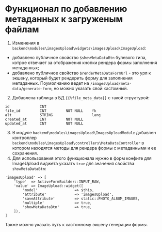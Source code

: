 Функционал по добавлению метаданных к загруженым файлам
=

1. Изменения в `backend\modules\imagesUpload\widgets\imagesUpload\ImageUpload`:
- добавлено публичное свойство `$showMetaDataBtn` булевого типа, котрое отвечает за отображения кнопки рендера формы заполнения метаданных;
- добавлено публичное свойство `$renderMetaDataFormUrl` - это урл к экшену, который будет рендерить форму для заполнения метаданных. Поумолчанию ведет на `/imagesUpload/meta-data/generate-form`, но можно указать свой кастомный.
2. Добавлена таблица в БД `{{%file_meta_data}}` с такой структурой:
```
id              INT         
file_id         INT         NOT NULL    fk
alt             STRING                  lang 
created_at      INT         NOT NULL
updated_at      INT         NOT NULL
```
3. В модуле `backend\modules\imagesUpload\ImagesUploadModule` добавлен контроллер `backend\modules\imagesUpload\controllers\MetaDataController` в котором находятся методы для рендера формы с метаданными и ее сохранения.
4. Для использования этого функционала нужно в форм конфиге для ImageUpload виджета указать `true` для значения свойства `showMetaDataBtn`:
```
'imagesUpload' => [
    'type'  => ActiveFormBuilder::INPUT_RAW,
    'value' => ImageUpload::widget([
        'model'                 => $this,
        'attribute'             => 'imagesUpload',
        'saveAttribute'         => static::PHOTO_ALBUM_IMAGES,
        'multiple'              => true,
        'showMetaDataBtn'       => true,
    ]),
]
```
Также можно указать путь к кастомному экшену генерации формы.